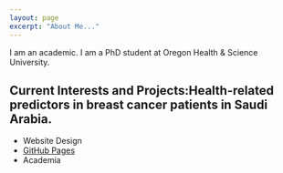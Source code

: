```yaml
---
layout: page
excerpt: "About Me..."
---
```


I am an academic. I am a PhD student at Oregon Health & Science University.
## Current Interests and Projects:Health-related predictors in breast cancer patients in Saudi Arabia.


- Website Design
- [GitHub Pages](http://laderast.github.io)
- Academia
